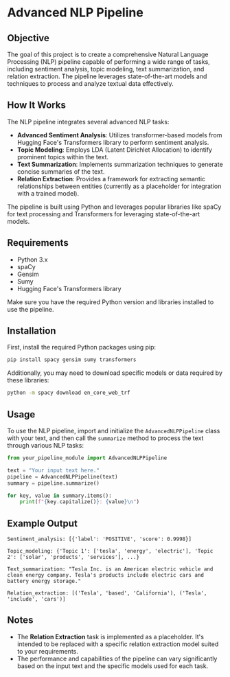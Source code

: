 # Advanced NLP Pipeline

## Objective

The goal of this project is to create a comprehensive Natural Language Processing (NLP) pipeline capable of performing a wide range of tasks, including sentiment analysis, topic modeling, text summarization, and relation extraction. The pipeline leverages state-of-the-art models and techniques to process and analyze textual data effectively.

## How It Works

The NLP pipeline integrates several advanced NLP tasks:

- **Advanced Sentiment Analysis**: Utilizes transformer-based models from Hugging Face's Transformers library to perform sentiment analysis.
- **Topic Modeling**: Employs LDA (Latent Dirichlet Allocation) to identify prominent topics within the text.
- **Text Summarization**: Implements summarization techniques to generate concise summaries of the text.
- **Relation Extraction**: Provides a framework for extracting semantic relationships between entities (currently as a placeholder for integration with a trained model).

The pipeline is built using Python and leverages popular libraries like spaCy for text processing and Transformers for leveraging state-of-the-art models.

## Requirements

- Python 3.x
- spaCy
- Gensim
- Sumy
- Hugging Face's Transformers library

Make sure you have the required Python version and libraries installed to use the pipeline.

## Installation

First, install the required Python packages using pip:

```bash
pip install spacy gensim sumy transformers
```

Additionally, you may need to download specific models or data required by these libraries:

```bash
python -m spacy download en_core_web_trf
```

## Usage

To use the NLP pipeline, import and initialize the `AdvancedNLPPipeline` class with your text, and then call the `summarize` method to process the text through various NLP tasks:

```python
from your_pipeline_module import AdvancedNLPPipeline

text = "Your input text here."
pipeline = AdvancedNLPPipeline(text)
summary = pipeline.summarize()

for key, value in summary.items():
    print(f"{key.capitalize()}: {value}\n")
```

## Example Output

```
Sentiment_analysis: [{'label': 'POSITIVE', 'score': 0.9998}]

Topic_modeling: {'Topic 1': ['tesla', 'energy', 'electric'], 'Topic 2': ['solar', 'products', 'services'], ...}

Text_summarization: "Tesla Inc. is an American electric vehicle and clean energy company. Tesla's products include electric cars and battery energy storage."

Relation_extraction: [('Tesla', 'based', 'California'), ('Tesla', 'include', 'cars')]
```

## Notes

- The **Relation Extraction** task is implemented as a placeholder. It's intended to be replaced with a specific relation extraction model suited to your requirements.
- The performance and capabilities of the pipeline can vary significantly based on the input text and the specific models used for each task.
